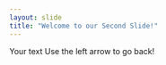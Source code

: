 ```yaml
---
layout: slide 
title: "Welcome to our Second Slide!"
---
```

Your text
Use the left arrow to go back!
